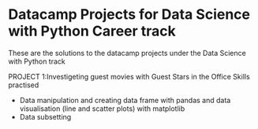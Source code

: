 # Datacamp Projects for Data Science with Python Career track
These are the solutions to the datacamp projects under the Data Science with Python track

PROJECT 1:Investigeting guest movies with Guest Stars in the Office
Skills practised 
- Data manipulation and creating data frame with pandas and data visualisation (line and scatter plots) with matplotlib
- Data subsetting

